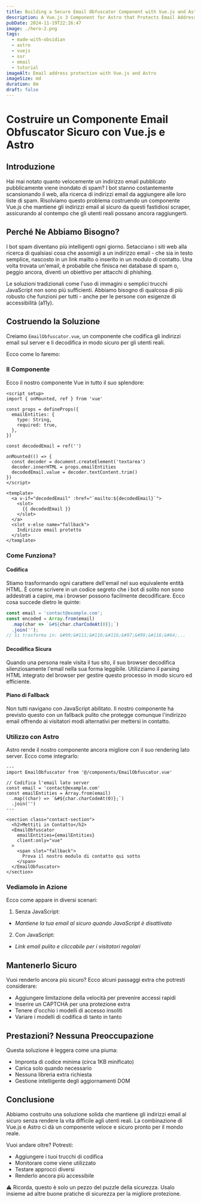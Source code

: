 ```yaml
---
title: Building a Secure Email Obfuscator Component with Vue.js and Astro
description: A Vue.js 3 Component for Astro that Protects Email Addresses from Automated Scraping Bots
pubDate: 2024-11-19T22:26:47
image: ./hero-2.png
tags:
  - made-with-obsidian
  - astro
  - vuejs
  - ssr
  - email
  - tutorial
imageAlt: Email address protection with Vue.js and Astro
imageSize: md
duration: 8m
draft: false
---
```


# Costruire un Componente Email Obfuscator Sicuro con Vue.js e Astro

## Introduzione

Hai mai notato quanto velocemente un indirizzo email pubblicato pubblicamente viene inondato di spam? I bot stanno costantemente scansionando il web, alla ricerca di indirizzi email da aggiungere alle loro liste di spam. Risolviamo questo problema costruendo un componente Vue.js che mantiene gli indirizzi email al sicuro da questi fastidiosi scraper, assicurando al contempo che gli utenti reali possano ancora raggiungerti.

## Perché Ne Abbiamo Bisogno?

I bot spam diventano più intelligenti ogni giorno. Setacciano i siti web alla ricerca di qualsiasi cosa che assomigli a un indirizzo email - che sia in testo semplice, nascosto in un link mailto o inserito in un modulo di contatto. Una volta trovata un'email, è probabile che finisca nei database di spam o, peggio ancora, diventi un obiettivo per attacchi di phishing.

Le soluzioni tradizionali come l'uso di immagini o semplici trucchi JavaScript non sono più sufficienti. Abbiamo bisogno di qualcosa di più robusto che funzioni per tutti - anche per le persone con esigenze di accessibilità (a11y).

## Costruendo la Soluzione

Creiamo `EmailObfuscator.vue`, un componente che codifica gli indirizzi email sul server e li decodifica in modo sicuro per gli utenti reali.

Ecco come lo faremo:

### Il Componente

Ecco il nostro componente Vue in tutto il suo splendore:

```vue
<script setup>
import { onMounted, ref } from 'vue'

const props = defineProps({
  emailEntities: {
    type: String,
    required: true,
  },
})

const decodedEmail = ref('')

onMounted(() => {
  const decoder = document.createElement('textarea')
  decoder.innerHTML = props.emailEntities
  decodedEmail.value = decoder.textContent.trim()
})
</script>

<template>
  <a v-if="decodedEmail" :href="`mailto:${decodedEmail}`">
    <slot>
      {{ decodedEmail }}
    </slot>
  </a>
  <slot v-else name="fallback">
    Indirizzo email protetto
  </slot>
</template>
```

### Come Funziona?

#### Codifica
Stiamo trasformando ogni carattere dell'email nel suo equivalente entità HTML. È come scrivere in un codice segreto che i bot di solito non sono addestrati a capire, ma i browser possono facilmente decodificare. Ecco cosa succede dietro le quinte:

```javascript
const email = 'contact@example.com';
const encoded = Array.from(email)
  .map(char => `&#${char.charCodeAt(0)};`)
  .join('');
// Si trasforma in: &#99;&#111;&#110;&#116;&#97;&#99;&#116;&#64;...
```

#### Decodifica Sicura
Quando una persona reale visita il tuo sito, il suo browser decodifica silenziosamente l'email nella sua forma leggibile. Utilizziamo il parsing HTML integrato del browser per gestire questo processo in modo sicuro ed efficiente.

#### Piano di Fallback
Non tutti navigano con JavaScript abilitato. Il nostro componente ha previsto questo con un fallback pulito che protegge comunque l'indirizzo email offrendo ai visitatori modi alternativi per mettersi in contatto.

### Utilizzo con Astro

Astro rende il nostro componente ancora migliore con il suo rendering lato server. Ecco come integrarlo:

```astro
---
import EmailObfuscator from '@/components/EmailObfuscator.vue'

// Codifica l'email lato server
const email = 'contact@example.com'
const emailEntities = Array.from(email)
  .map((char) => `&#${char.charCodeAt(0)};`)
  .join('')
---

<section class="contact-section">
  <h2>Mettiti in Contatto</h2>
  <EmailObfuscator 
    emailEntities={emailEntities} 
    client:only="vue"
  >
    <span slot="fallback">
      Prova il nostro modulo di contatto qui sotto
    </span>
  </EmailObfuscator>
</section>
```

### Vediamolo in Azione

Ecco come appare in diversi scenari:

1. Senza JavaScript:
- *Mantiene la tua email al sicuro quando JavaScript è disattivato*

2. Con JavaScript:
- *Link email pulito e cliccabile per i visitatori regolari*

## Mantenerlo Sicuro

Vuoi renderlo ancora più sicuro? Ecco alcuni passaggi extra che potresti considerare:
- Aggiungere limitazione della velocità per prevenire accessi rapidi
- Inserire un CAPTCHA per una protezione extra
- Tenere d'occhio i modelli di accesso insoliti
- Variare i modelli di codifica di tanto in tanto

## Prestazioni? Nessuna Preoccupazione

Questa soluzione è leggera come una piuma:
- Impronta di codice minima (circa 1KB minificato)
- Carica solo quando necessario
- Nessuna libreria extra richiesta
- Gestione intelligente degli aggiornamenti DOM

## Conclusione

Abbiamo costruito una soluzione solida che mantiene gli indirizzi email al sicuro senza rendere la vita difficile agli utenti reali. La combinazione di Vue.js e Astro ci dà un componente veloce e sicuro pronto per il mondo reale.

Vuoi andare oltre? Potresti:
- Aggiungere i tuoi trucchi di codifica
- Monitorare come viene utilizzato
- Testare approcci diversi
- Renderlo ancora più accessibile

⚠️ Ricorda, questo è solo un pezzo del puzzle della sicurezza. Usalo insieme ad altre buone pratiche di sicurezza per la migliore protezione.
